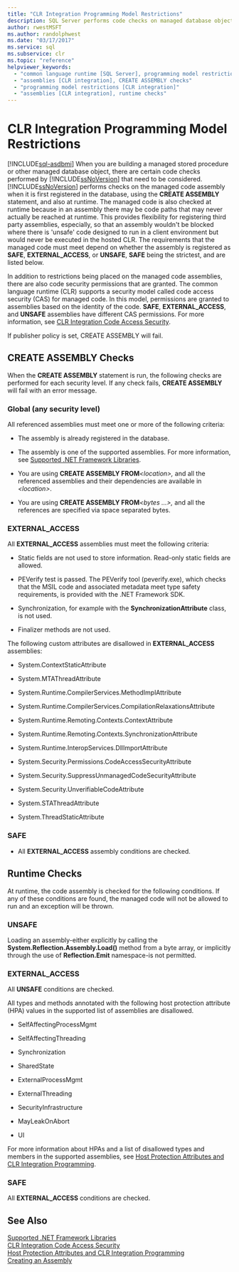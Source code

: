 ```yaml
---
title: "CLR Integration Programming Model Restrictions"
description: SQL Server performs code checks on managed database objects when they are first registered using CREATE ASSEMBLY and at runtime.
author: rwestMSFT
ms.author: randolphwest
ms.date: "03/17/2017"
ms.service: sql
ms.subservice: clr
ms.topic: "reference"
helpviewer_keywords:
  - "common language runtime [SQL Server], programming model restrictions"
  - "assemblies [CLR integration], CREATE ASSEMBLY checks"
  - "programming model restrictions [CLR integration]"
  - "assemblies [CLR integration], runtime checks"
---
```

# CLR Integration Programming Model Restrictions
[!INCLUDE[sql-asdbmi](../../../includes/applies-to-version/sql-asdbmi.md)]
  When you are building a managed stored procedure or other managed database object, there are certain code checks performed by [!INCLUDE[ssNoVersion](../../../includes/ssnoversion-md.md)] that need to be considered. [!INCLUDE[ssNoVersion](../../../includes/ssnoversion-md.md)] performs checks on the managed code assembly when it is first registered in the database, using the **CREATE ASSEMBLY** statement, and also at runtime. The managed code is also checked at runtime because in an assembly there may be code paths that may never actually be reached at runtime.  This provides flexibility for registering third party assemblies, especially, so that an assembly wouldn't be blocked where there is 'unsafe' code designed to run in a client environment but would never be executed in the hosted CLR. The requirements that the managed code must meet depend on whether the assembly is registered as **SAFE**, **EXTERNAL_ACCESS**, or **UNSAFE**, **SAFE** being the strictest, and are listed below.  
  
 In addition to restrictions being placed on the managed code assemblies, there are also code security permissions that are granted. The common language runtime (CLR) supports a security model called code access security (CAS) for managed code. In this model, permissions are granted to assemblies based on the identity of the code. **SAFE**, **EXTERNAL_ACCESS**, and **UNSAFE** assemblies have different CAS permissions. For more information, see [CLR Integration Code Access Security](../../../relational-databases/clr-integration/security/clr-integration-code-access-security.md).  

If publisher policy is set, CREATE ASSEMBLY will fail.

## CREATE ASSEMBLY Checks  
 When the **CREATE ASSEMBLY** statement is run, the following checks are performed for each security level.  If any check fails, **CREATE ASSEMBLY** will fail with an error message.  
  
### Global (any security level)  
 All referenced assemblies must meet one or more of the following criteria:  
  
-   The assembly is already registered in the database.  
  
-   The assembly is one of the supported assemblies. For more information, see [Supported .NET Framework Libraries](../../../relational-databases/clr-integration/database-objects/supported-net-framework-libraries.md).  
  
-   You are using **CREATE ASSEMBLY FROM**_\<location>,_ and all the referenced assemblies and their dependencies are available in *\<location>*.  
  
-   You are using **CREATE ASSEMBLY FROM**_\<bytes ...>,_ and all the references are specified via space separated bytes.  
  
### EXTERNAL_ACCESS  
 All **EXTERNAL_ACCESS** assemblies must meet the following criteria:  
  
-   Static fields are not used to store information. Read-only static fields are allowed.  
  
-   PEVerify test is passed. The PEVerify tool (peverify.exe), which checks that the MSIL code and associated metadata meet type safety requirements, is provided with the .NET Framework SDK.  
  
-   Synchronization, for example with the **SynchronizationAttribute** class, is not used.  
  
-   Finalizer methods are not used.  
  
 The following custom attributes are disallowed in **EXTERNAL_ACCESS** assemblies:  
  
-   System.ContextStaticAttribute  
  
-   System.MTAThreadAttribute  
  
-   System.Runtime.CompilerServices.MethodImplAttribute  
  
-   System.Runtime.CompilerServices.CompilationRelaxationsAttribute  
  
-   System.Runtime.Remoting.Contexts.ContextAttribute  
  
-   System.Runtime.Remoting.Contexts.SynchronizationAttribute  
  
-   System.Runtime.InteropServices.DllImportAttribute  
  
-   System.Security.Permissions.CodeAccessSecurityAttribute  
  
-   System.Security.SuppressUnmanagedCodeSecurityAttribute  
  
-   System.Security.UnverifiableCodeAttribute  
  
-   System.STAThreadAttribute  
  
-   System.ThreadStaticAttribute  
  
### SAFE  
  
-   All **EXTERNAL_ACCESS** assembly conditions are checked.  
  
## Runtime Checks  
 At runtime, the code assembly is checked for the following conditions. If any of these conditions are found, the managed code will not be allowed to run and an exception will be thrown.  
  
### UNSAFE  
 Loading an assembly-either explicitly by calling the **System.Reflection.Assembly.Load()** method from a byte array, or implicitly through the use of **Reflection.Emit** namespace-is not permitted.  
  
### EXTERNAL_ACCESS  
 All **UNSAFE** conditions are checked.  
  
 All types and methods annotated with the following host protection attribute (HPA) values in the supported list of assemblies are disallowed.  
  
-   SelfAffectingProcessMgmt  
  
-   SelfAffectingThreading  
  
-   Synchronization  
  
-   SharedState  
  
-   ExternalProcessMgmt  
  
-   ExternalThreading  
  
-   SecurityInfrastructure  
  
-   MayLeakOnAbort  
  
-   UI  
  
 For more information about HPAs and a list of disallowed types and members in the supported assemblies, see [Host Protection Attributes and CLR Integration Programming](../../../relational-databases/clr-integration-security-host-protection-attributes/host-protection-attributes-and-clr-integration-programming.md).  
  
### SAFE  
 All **EXTERNAL_ACCESS** conditions are checked.  
  
## See Also  
 [Supported .NET Framework Libraries](../../../relational-databases/clr-integration/database-objects/supported-net-framework-libraries.md)   
 [CLR Integration Code Access Security](../../../relational-databases/clr-integration/security/clr-integration-code-access-security.md)   
 [Host Protection Attributes and CLR Integration Programming](../../../relational-databases/clr-integration-security-host-protection-attributes/host-protection-attributes-and-clr-integration-programming.md)   
 [Creating an Assembly](../../../relational-databases/clr-integration/assemblies/creating-an-assembly.md)  
  
  
